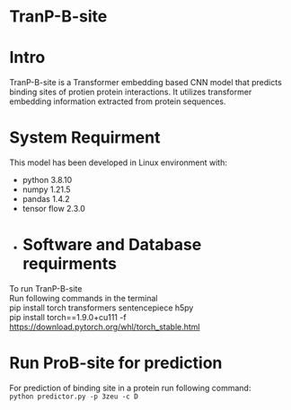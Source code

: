 # TranP-B-site
# Intro
TranP-B-site is a Transformer embedding based CNN model that predicts binding sites of protien protein interactions. It utilizes transformer embedding information extracted from protein sequences. 
# System Requirment
This model has been developed in Linux environment with:
* python 3.8.10
* numpy 1.21.5
* pandas 1.4.2
* tensor flow 2.3.0
* # Software and Database requirments
To run TranP-B-site  
Run following commands in the terminal  
pip install torch transformers sentencepiece h5py  
pip install torch==1.9.0+cu111 -f https://download.pytorch.org/whl/torch_stable.html  
# Run ProB-site for prediction
For prediction of binding site in a protein run following command:  
``` python predictor.py -p 3zeu -c D ```  

